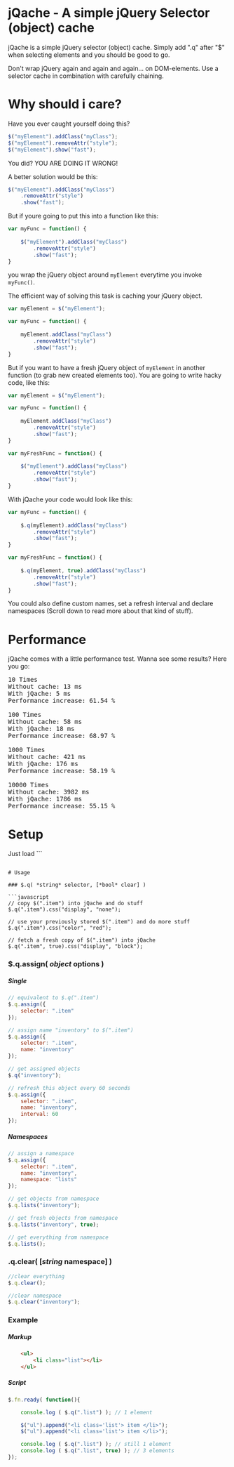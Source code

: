 jQache - A simple jQuery Selector (object) cache
===============================
jQache is a simple jQuery selector (object) cache. Simply add ".q" after "$" when selecting elements and you should be good to go.   

Don't wrap jQuery again and again and again... on DOM-elements. Use a selector cache in combination with carefully chaining.

# Why should i care?

Have you ever caught yourself doing this?

```javascript
$("myElement").addClass("myClass");
$("myElement").removeAttr("style");
$("myElement").show("fast");
```

You did? YOU ARE DOING IT WRONG!

A better solution would be this:

```javascript
$("myElement").addClass("myClass")
    .removeAttr("style")
	.show("fast");
```

But if youre going to put this into a function like this:

```javascript
var myFunc = function() {
	
	$("myElement").addClass("myClass")
		.removeAttr("style")
		.show("fast");
}
```

you wrap the jQuery object around ```myElement``` everytime you invoke ```myFunc()```.

The efficient way of solving this task is caching your jQuery object.

```javascript
var myElement = $("myElement");

var myFunc = function() {
	
	myElement.addClass("myClass")
		.removeAttr("style")
		.show("fast");
}
```

But if you want to have a fresh jQuery object of ```myElement``` in another function (to grab new created elements too). You are going to write hacky code, like this:

```javascript
var myElement = $("myElement");

var myFunc = function() {
	
	myElement.addClass("myClass")
		.removeAttr("style")
		.show("fast");
}

var myFreshFunc = function() {
	
	$("myElement").addClass("myClass")
		.removeAttr("style")
		.show("fast");
}
```

With jQache your code would look like this:

```javascript
var myFunc = function() {
	
	$.q(myElement).addClass("myClass")
		.removeAttr("style")
		.show("fast");
}

var myFreshFunc = function() {
	
	$.q(myElement, true).addClass("myClass")
		.removeAttr("style")
		.show("fast");
}
```

You could also define custom names, set a refresh interval and declare namespaces (Scroll down to read more about that kind of stuff).

# Performance

jQache comes with a little performance test. Wanna see some results? Here you go:

<pre>
10 Times
Without cache: 13 ms
With jQache: 5 ms
Performance increase: 61.54 %

100 Times
Without cache: 58 ms
With jQache: 18 ms
Performance increase: 68.97 %

1000 Times
Without cache: 421 ms
With jQache: 176 ms
Performance increase: 58.19 %

10000 Times
Without cache: 3982 ms
With jQache: 1786 ms
Performance increase: 55.15 %
</pre>

# Setup

Just load ``` <script src="path/to/js/jqache-0.1.1.min.js"></script>
``` after jQuery.

# Usage

### $.q( *string* selector, [*bool* clear] )

```javascript
// copy $(".item") into jQache and do stuff
$.q(".item").css("display", "none");

// use your previously stored $(".item") and do more stuff
$.q(".item").css("color", "red");

// fetch a fresh copy of $(".item") into jQache
$.q(".item", true).css("display", "block");
```

### $.q.assign( *object* options )

##### Single

```javascript
// equivalent to $.q(".item")
$.q.assign({
    selector: ".item"
});

// assign name "inventory" to $(".item")
$.q.assign({
    selector: ".item",
    name: "inventory"
});

// get assigned objects
$.q("inventory");

// refresh this object every 60 seconds
$.q.assign({
    selector: ".item",
    name: "inventory",
    interval: 60
});
```

##### Namespaces
```javascript
// assign a namespace
$.q.assign({
    selector: ".item",
    name: "inventory",
    namespace: "lists"
});

// get objects from namespace
$.q.lists("inventory");

// get fresh objects from namespace
$.q.lists("inventory", true);

// get everything from namespace
$.q.lists();
```
### .q.clear( [*string* namespace] )
```javascript
//clear everything
$.q.clear();

//clear namespace
$.q.clear("inventory");
```
### Example

##### Markup
```html
    <ul>
        <li class="list"></li>
    </ul>
```
##### Script
```javascript
$.fn.ready( function(){

    console.log ( $.q(".list") ); // 1 element

    $("ul").append("<li class='list'> item </li>");
    $("ul").append("<li class='list'> item </li>");

    console.log ( $.q(".list") ); // still 1 element
    console.log ( $.q(".list", true) ); // 3 elements
});
```
